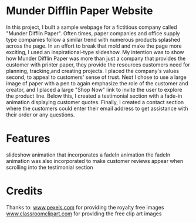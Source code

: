 # Munder Difflin Paper Website
In this project, I built a sample webpage for a fictitious company called "Munder Difflin Paper".
Often times, paper companies and office supply type companies follow a similar trend with numerous 
products splashed across the page. In an effort to break that mold and make the page more exciting, 
I used an inspirational-type slideshow. My intention was to show how Munder Difflin Paper was more 
than just a company that provides the customer with printer paper, they provide the resources 
customers need for planning, tracking,and creating projects. I placed the company's values second, 
to appeal to customers' sense of trust. Next I chose to use a large image of paper with a pen to 
again emphasize the role of the customer and creator, and I placed a large "Shop Now" link to invite 
the user to explore the product line. Below this, I created a testimonial section with a fade-in 
animation displaying customer quotes. Finally, I created a contact section where the customers could 
enter their email address to get assistance with their order or any questions.

# Features
slideshow animation that incorporates a fadeIn animation
the fadeIn animation was also incorporated to make customer reviews appear when scrolling into the testimonial section

# Credits
Thanks to:
www.pexels.com for providing the royalty free images
www.classroomclipart.com for providing the free clip art images 
